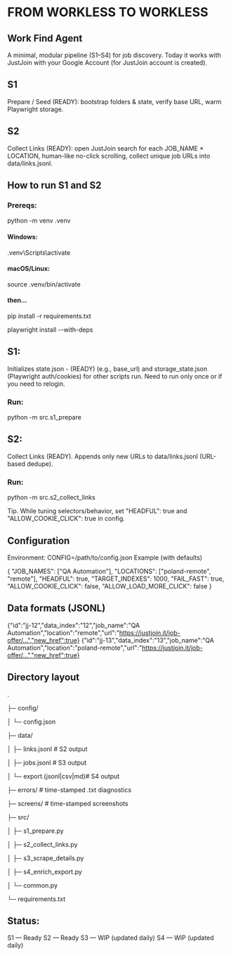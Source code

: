 # FROM WORKLESS TO WORKLESS

## Work Find Agent

A minimal, modular pipeline (S1–S4) for job discovery.
Today it works with JustJoin with your Google Account (for JustJoin account is created).

## S1
Prepare / Seed (READY): bootstrap folders & state, verify base URL, warm Playwright storage.

## S2
Collect Links (READY): open JustJoin search for each JOB_NAME × LOCATION, human-like no-click scrolling, collect unique job URLs into data/links.jsonl.

## How to run S1 and S2 

### Prereqs:

python -m venv .venv

#### Windows: 

.venv\Scripts\activate


#### macOS/Linux:

source .venv/bin/activate

#### then...

pip install -r requirements.txt

playwright install --with-deps


## S1:
Initializes state.json - (READY)
(e.g., base_url) and storage_state.json (Playwright auth/cookies) for other scripts run. Need to run only once or if you need to relogin.

### Run:

python -m src.s1_prepare

## S2:
Collect Links (READY). 
Appends only new URLs to data/links.jsonl (URL-based dedupe).

### Run:

python -m src.s2_collect_links

Tip. While tuning selectors/behavior, set "HEADFUL": true and "ALLOW_COOKIE_CLICK": true in config.

## Configuration
   
Environment: CONFIG=/path/to/config.json
Example (with defaults)

{
  "JOB_NAMES": ["QA Automation"],
  "LOCATIONS": ["poland-remote", "remote"],
  "HEADFUL": true,
  "TARGET_INDEXES": 1000,
  "FAIL_FAST": true,
  "ALLOW_COOKIE_CLICK": false,
  "ALLOW_LOAD_MORE_CLICK": false
}



## Data formats (JSONL)

{"id":"jj-12","data_index":"12","job_name":"QA Automation","location":"remote","url":"https://justjoin.it/job-offer/...","new_href":true}
{"id":"jj-13","data_index":"13","job_name":"QA Automation","location":"poland-remote","url":"https://justjoin.it/job-offer/...","new_href":true}


## Directory layout
.

├─ config/

│  └─ config.json

├─ data/

│  ├─ links.jsonl          # S2 output

│  ├─ jobs.jsonl           # S3 output

│  └─ export.(jsonl|csv|md)# S4 output

├─ errors/                 # time-stamped .txt diagnostics

├─ screens/                # time-stamped screenshots

├─ src/

│  ├─ s1_prepare.py

│  ├─ s2_collect_links.py

│  ├─ s3_scrape_details.py

│  ├─ s4_enrich_export.py

│  └─ common.py

└─ requirements.txt

## Status:

S1 — Ready
S2 — Ready
S3 — WIP (updated daily)
S4 — WIP (updated daily)
